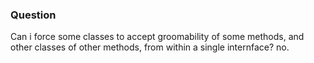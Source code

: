 ### Question
Can i force some classes to accept groomability of some methods, and other classes of other methods, from within a single internface? no.